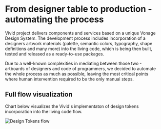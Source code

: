 # From designer table to production - automating the process

Vivid project delivers components and services based on a unique Vonage Design System.
The development process includes incorporation of a designers artwork materials (palette, semantic colors, typography, shape definitions and many more) into the living code, which is being then built, tested and released as a ready-to-use packages.

Due to a well-known complexities in mediating between those two - artboards of designers and code of programmers, we decided to automate the whole process as much as possible, leaving the most critical points where human intervention required to be the only manual steps.

## Full flow visualization

Chart below visualizes the Vivid's implementaton of design tokens incorporation into the living code flow.

![Design Tokens flow]()